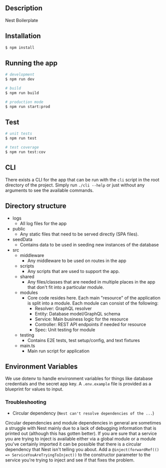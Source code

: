 ## Description

Nest Boilerplate

## Installation

```bash
$ npm install
```

## Running the app

```bash
# development
$ npm run dev

# build
$ npm run build

# production mode
$ npm run start:prod
```

## Test

```bash
# unit tests
$ npm run test

# test coverage
$ npm run test:cov
```

## CLI

There exists a CLI for the app that can be run with the `cli` script in the root directory of the project. Simply run `./cli --help` or just without any arguments to see the available commands.

## Directory structure

- logs
  - All log files for the app
- public
  - Any static files that need to be served directly (SPA files).
- seedData
  - Contains data to be used in seeding new instances of the database
- src
  - middleware
    - Any middleware to be used on routes in the app
  - scripts
    - Any scripts that are used to support the app.
  - shared
    - Any files/classes that are needed in multiple places in the app that don't fit into a particular module.
  - modules
    - Core code resides here. Each main "resource" of the application is split into a module. Each module can consist of the following:
      - Resolver: GraphQL resolver
      - Entity: Database model/GraphQL schema
      - Service: Main business logic for the resource
      - Controller: REST API endpoints if needed for resource
      - Spec: Unit testing for module
  - testing
    - Contains E2E tests, test setup/config, and text fixtures
  - main.ts
    - Main run script for application

## Environment Variables

We use dotenv to handle environment variables for things like database credentials and the secret app key. A `.env.example` file is provided as a blueprint for values to input.

### Troubleshooting

- Circular dependency (`Nest can't resolve dependencies of the ...`)

Circular dependencies and module dependencies in general are sometimes a struggle with Nest mainly due to a lack of debugging information that is printed out (although this has gotten better). If you are sure that a service you are trying to inject is available either via a global module or a module you've certainly imported it can be possible that there is a circular dependency that Nest isn't telling you about. Add a `@inject(forwardRef(() => ServiceYouAreTryingToInject))` to the constructor parameter to the service you're trying to inject and see if that fixes the problem.
